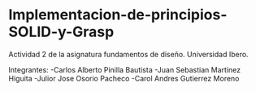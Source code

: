 # Implementacion-de-principios-SOLID-y-Grasp
Actividad 2 de la asignatura fundamentos de diseño. Universidad Ibero.

Integrantes:
-Carlos Alberto Pinilla Bautista
-Juan Sebastian Martinez Higuita
-Julior Jose Osorio Pacheco
-Carol Andres Gutierrez Moreno
